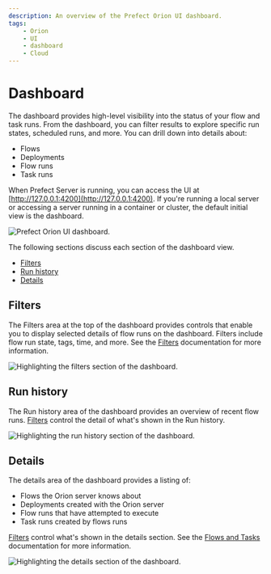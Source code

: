 ```yaml
---
description: An overview of the Prefect Orion UI dashboard.
tags:
    - Orion
    - UI
    - dashboard
    - Cloud
---
```


# Dashboard

The dashboard provides high-level visibility into the status of your flow and task runs. From the dashboard, you can filter results to explore specific run states, scheduled runs, and more. You can drill down into details about: 

- Flows
- Deployments
- Flow runs
- Task runs

When Prefect Server is running, you can access the UI at [http://127.0.0.1:4200](http://127.0.0.1:4200). If you're running a local server or accessing a server running in a container or cluster, the default initial view is the dashboard.

![Prefect Orion UI dashboard.](/img/ui/orion-dashboard.png)

The following sections discuss each section of the dashboard view.

- [Filters](#filters)
- [Run history](#run-history)
- [Details](#details)

## Filters

The Filters area at the top of the dashboard provides controls that enable you to display selected details of flow runs on the dashboard. Filters include flow run state, tags, time, and more. See the [Filters](/ui/filters/) documentation for more information.

![Highlighting the filters section of the dashboard.](/img/ui/orion-dash-filters.png)

## Run history

The Run history area of the dashboard provides an overview of recent flow runs. [Filters](#filters) control the detail of what's shown in the Run history.

![Highlighting the run history section of the dashboard.](/img/ui/orion-dash-history.png)

## Details

The details area of the dashboard provides a listing of:

- Flows the Orion server knows about
- Deployments created with the Orion server
- Flow runs that have attempted to execute
- Task runs created by flows runs

[Filters](#filters) control what's shown in the details section. See the [Flows and Tasks](/ui/flows-and-tasks/) documentation for more information.

![Highlighting the details section of the dashboard.](/img/ui/orion-dash-details.png)